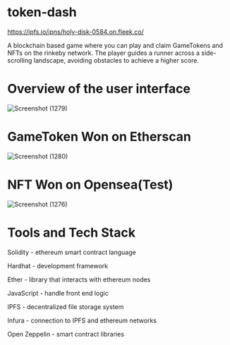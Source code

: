 # token-dash
https://ipfs.io/ipns/holy-disk-0584.on.fleek.co/

A blockchain based game where you can play and claim GameTokens and NFTs on the rinkeby network.
The player guides a runner across a side-scrolling landscape, avoiding obstacles to achieve a higher score.

# Overview of the user interface

![Screenshot (1279)](https://user-images.githubusercontent.com/67197664/167314611-5ed1c8d0-ba5e-40be-86a1-ac872ffb29fa.png)

# GameToken Won on Etherscan

![Screenshot (1280)](https://user-images.githubusercontent.com/67197664/167314669-debf1b03-8a06-4d76-a5d0-f3d5e037d603.png)

# NFT Won on Opensea(Test)

![Screenshot (1276)](https://user-images.githubusercontent.com/67197664/167314710-4d463b07-4455-4b02-bf81-6605f9ab74a4.png)

# Tools and Tech Stack

Solidity - ethereum smart contract language

Hardhat - development framework

Ether - library that interacts with ethereum nodes

JavaScript - handle front end logic

IPFS - decentralized file storage system

Infura - connection to IPFS and ethereum networks

Open Zeppelin - smart contract libraries
